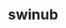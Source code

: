 ---
id: 220
title: swinub
types: [ice,ground]
image: https://raw.githubusercontent.com/PokeAPI/sprites/master/sprites/pokemon/220.png
---